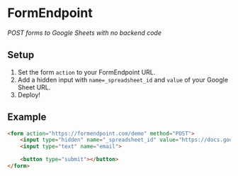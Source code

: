 # FormEndpoint

*POST forms to Google Sheets with no backend code*

## Setup

1. Set the form `action` to your FormEndpoint URL. 
2. Add a hidden input with `name=_spreadsheet_id` and `value` of your Google Sheet URL.
3. Deploy!

## Example

```html
<form action="https://formendpoint.com/demo" method="POST">
    <input type="hidden" name="_spreadsheet_id" value="https://docs.google.com/spreadsheets/d/1QWeHPvZW4atIZxobdVXr3IYl8u4EnV99Dm_K4yGfo_8/">
    <input type="text" name="email">

    <button type="submit"></button>
</form>
```
